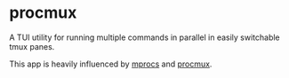 # procmux

A TUI utility for running multiple commands in parallel in easily switchable tmux panes.

This app is heavily influenced by [mprocs](https://github.com/pvolok/mprocs) and [procmux](https://github.com/napisani/procmux).

